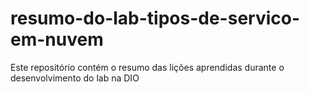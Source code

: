 # resumo-do-lab-tipos-de-servico-em-nuvem
Este repositório contém o resumo das lições aprendidas durante o desenvolvimento do lab na DIO
